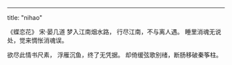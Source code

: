 ---
title: "nihao"
 

《蝶恋花》
宋·晏几道
梦入江南烟水路，
行尽江南，不与离人遇。
睡里消魂无说处，觉来惆怅消魂误。

欲尽此情书尺素，
浮雁沉鱼，终了无凭据。
却倚缓弦歌别绪，断肠移破秦筝柱。

